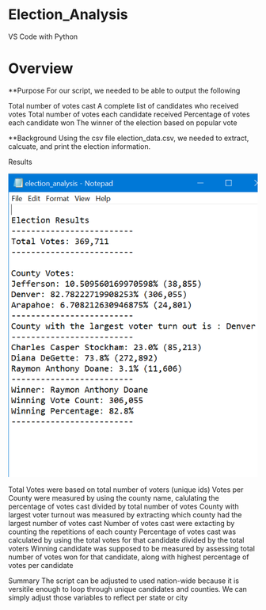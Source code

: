 # Election_Analysis
VS Code with Python

# Overview
**Purpose
For our script, we needed to be able to output the following 

Total number of votes cast
A complete list of candidates who received votes
Total number of votes each candidate received
Percentage of votes each candidate won
The winner of the election based on popular vote

**Background
Using the csv file election_data.csv, we needed to extract, calcuate, and print the election information.

Results

![electionresults](Election_Analysis/Resources/electionresults.png)

Total Votes were based on total number of voters (unique ids)
Votes per County were measured by using the county name, calulating the percentage of votes cast divided by total number of votes
County with largest voter turnout was measured by extracting which county had the largest number of votes cast
Number of votes cast were extacting by counting the repetitions of each county 
Percentage of votes cast was calculated by using the total votes for that candidate divided by the total voters
Winning candidate was supposed to be measured by assessing total number of votes won for that candidate, along with highest percentage of votes per candidate

Summary
The script can be adjusted to used nation-wide because it is versitile enough to loop through unique candidates and counties. We can simply adjust those variables to reflect per state or city
